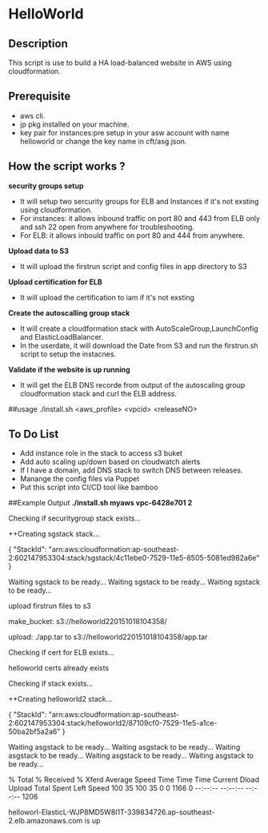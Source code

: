 # HelloWorld


## Description
This script is use to build a HA load-balanced website in AWS using cloudformation.

## Prerequisite
- aws cli.
- jp pkg installed on your machine.
- key pair for instances:pre setup in your asw account with name helloworld or change the key name in cft/asg.json.  

## How the script works ?
**security groups setup**
* It will setup two sercurity groups for ELB and Instances if it's not exsting using cloudformation.
* For instances: it allows inbound traffic on port 80 and 443 from ELB only and ssh 22 open from anywhere for troubleshooting.
* For ELB: it allows inbould traffic on port 80 and 444 from anywhere.

**Upload data to S3**
* It will upload the firstrun script and config files in app directory to S3

**Upload certification for ELB**
* It will upload the certification to iam if it's not exsting

**Create the autoscalling group stack**
* It will create a cloudformation stack with AutoScaleGroup,LaunchConfig and ElasticLoadBalancer.
* In the userdate, it will download the Date from S3 and run the firstrun.sh script to setup the instacnes.

**Validate if the website is up running**
* It will get the ELB DNS recorde from output of the  autoscaling group cloudformation stack and curl the ELB address.

##usage
./install.sh \<aws_profile\> \<vpcid\> \<releaseNO\>

## To Do List 
* Add instance role in the stack to access s3 buket
* Add auto scaling up/down based on cloudwatch alerts
* If I have a domain, add DNS stack to switch DNS between releases.
* Manange the config files via Puppet
* Put this script into CI/CD tool like bamboo

##Example Output
**./install.sh myaws vpc-6428e701 2**

Checking if securitygroup stack exists...

++Creating sgstack stack...

{
    "StackId": "arn:aws:cloudformation:ap-southeast-2:602147953304:stack/sgstack/4c11ebe0-7529-11e5-8505-5081ed982a6e"
}

Waiting sgstack to be ready...
Waiting sgstack to be ready...
Waiting sgstack to be ready...

upload firstrun files to s3

make_bucket: s3://helloworld220151018104358/

upload: ./app.tar to s3://helloworld220151018104358/app.tar

Checking if cert for ELB exists...

helloworld certs already exists

Checking if stack exists...

++Creating helloworld2 stack...

{
    "StackId": "arn:aws:cloudformation:ap-southeast-2:602147953304:stack/helloworld2/87109cf0-7529-11e5-a1ce-50ba2bf5a2a6"
}

Waiting asgstack to be ready...
Waiting asgstack to be ready...
Waiting asgstack to be ready...
Waiting asgstack to be ready...
Waiting asgstack to be ready...

  % Total    % Received % Xferd  Average Speed   Time    Time     Time  Current
                                 Dload  Upload   Total   Spent    Left  Speed
100    35  100    35    0     0   1166      0 --:--:-- --:--:-- --:--:--  1206

helloworl-ElasticL-WJP8MD5W8I1T-339834726.ap-southeast-2.elb.amazonaws.com is up








